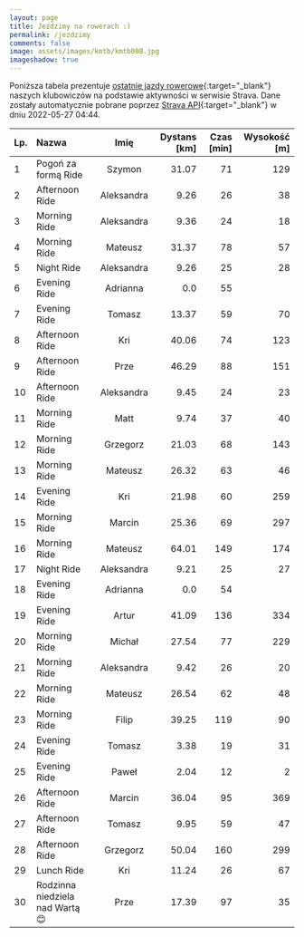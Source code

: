 ```yaml
---
layout: page
title: Jeździmy na rowerach :)
permalink: /jezdzimy
comments: false
image: assets/images/kmtb/kmtb008.jpg
imageshadow: true
---
```


Poniższa tabela prezentuje [ostatnie jazdy rowerowe](https://www.strava.com/clubs/336381){:target="_blank"} naszych klubowiczów na podstawie aktywności w serwisie Strava. Dane zostały automatycznie pobrane poprzez [Strava API](https://developers.strava.com/docs/reference/#api-Clubs-getClubActivitiesById){:target="_blank"} w dniu 2022-05-27 04:44.

Lp. | Nazwa | Imię | Dystans [km] | Czas [min] | Wysokość [m]
:--- | :--- | :---: | ---: | ---: | ---:
1|Pogoń za formą Ride|Szymon|31.07|71|129
2|Afternoon Ride|Aleksandra|9.26|26|38
3|Morning Ride|Aleksandra|9.36|24|18
4|Morning Ride|Mateusz|31.37|78|57
5|Night Ride|Aleksandra|9.26|25|28
6|Evening Ride|Adrianna|0.0|55|
7|Evening Ride|Tomasz|13.37|59|70
8|Afternoon Ride|Kri|40.06|74|123
9|Afternoon Ride|Prze|46.29|88|151
10|Afternoon Ride|Aleksandra|9.45|24|23
11|Morning Ride|Matt|9.74|37|40
12|Morning Ride|Grzegorz|21.03|68|143
13|Morning Ride|Mateusz|26.32|63|46
14|Evening Ride|Kri|21.98|60|259
15|Morning Ride|Marcin|25.36|69|297
16|Morning Ride|Mateusz|64.01|149|174
17|Night Ride|Aleksandra|9.21|25|27
18|Evening Ride|Adrianna|0.0|54|
19|Evening Ride|Artur|41.09|136|334
20|Morning Ride|Michał|27.54|77|229
21|Morning Ride|Aleksandra|9.42|26|20
22|Morning Ride|Mateusz|26.54|62|48
23|Morning Ride|Filip|39.25|119|90
24|Evening Ride|Tomasz|3.38|19|31
25|Evening Ride|Paweł|2.04|12|2
26|Afternoon Ride|Marcin|36.04|95|369
27|Afternoon Ride|Tomasz|9.95|59|47
28|Afternoon Ride|Grzegorz|50.04|160|299
29|Lunch Ride|Kri|11.24|26|67
30|Rodzinna niedziela nad Wartą 😊|Prze|17.39|97|35
